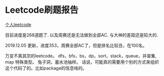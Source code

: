 # Leetcode刷题报告

[个人leetcode](https://leetcode-cn.com/u/caobuzheng-cn/)

目前进度是268道题了. 以及周赛还是无法做到全部AC. 与大神的差距还是较大的.

2019.12.05 更新，进度353，周赛全部AC了，但是排名比较丑，在100名。

万变不离其宗的leetcode。
dfs，bfs，bs，dp，sort，stack，queue，并查集, map
特殊类型。
兔子洞，蓄水池抽样。
话说，可能真的需要用个别的方式来组织这个代码了的。比如package的信息啥的。